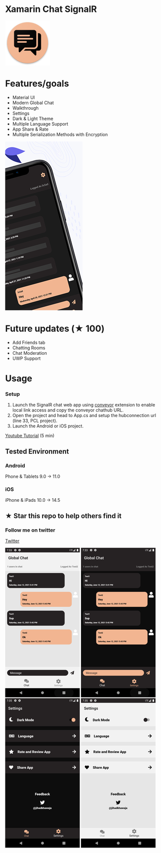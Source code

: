 # Xamarin Chat SignalR

![Xamarin Chat Signal Icon](docs/icon.png)

# Features/goals
- Material UI
- Modern Global Chat
- Walkthrough
- Settings
- Dark & Light Theme
- Multiple Language Support
- App Share & Rate
- Multiple Serialization Methods with Encryption

![Xamarin Chat Signal Icon](docs/ios.png)

# Future updates (★ 100)
- Add Friends tab
- Chatting Rooms
- Chat Moderation
- UWP Support

# Usage

### Setup
1. Launch the SignalR chat web app using [conveyor](https://conveyor.cloud?utm_source=conveyor&utm_medium=linkshare&utm_campaign=conveyor) extension to enable local link access and copy the conveyor chathub URL.
2. Open the project and head to App.cs and setup the hubconnection url (line 33, PCL project).
3. Launch the Android or iOS project.

[Youtube Tutorial](https://youtu.be/XJHMjS201nw) (5 min)

## Tested Environment

### Android
Phone & Tablets
9.0 -> 11.0
### iOS
iPhone & iPads
10.0 -> 14.5

## ★ Star this repo to help others find it

### Follow me on twitter
[Twitter](https://twitter.com/jihadkhawaja)

![Screenshot 1](docs/Screenshot1.png)
![Screenshot 2](docs/Screenshot2.png)
![Screenshot 3](docs/Screenshot3.png)
![Screenshot 4](docs/Screenshot4.png)
